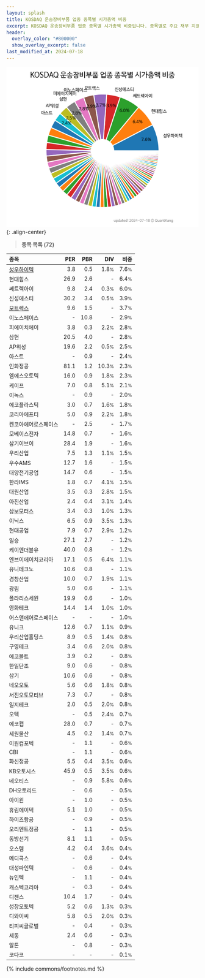 ```yaml
---
layout: splash
title: KOSDAQ 운송장비부품 업종 종목별 시가총액 비중
excerpt: KOSDAQ 운송장비부품 업종 종목별 시가총액 비중입니다. 종목별로 주요 재무 지표를 함께 표시합니다.
header:
  overlay_color: "#800000"
  show_overlay_excerpt: false
last_modified_at: 2024-07-18
---
```



![KOSDAQ 운송장비부품 업종 종목별 시가총액 비중](/stats/sector/images/kosdaq_업종_운송장비부품_종목.png){: .align-center}


> **종목 목록 (72)**<a id="list"></a>

| **종목** | **PER** | **PBR** | **DIV** | **비중** |
| :------- | ------: | ------: | ------: | -------: |
| [성우하이텍](/015750/) | 3.8 | 0.5 | 1.8<small>%</small> | 7.6<small>%</small> |
| 현대힘스 | 26.9 | 2.6 | - | 6.4<small>%</small> |
| 쎄트렉아이 | 9.8 | 2.4 | 0.3<small>%</small> | 6.0<small>%</small> |
| 신성에스티 | 30.2 | 3.4 | 0.5<small>%</small> | 3.9<small>%</small> |
| [모트렉스](/118990/) | 9.6 | 1.5 | - | 3.7<small>%</small> |
| 이노스페이스 | - | 10.8 | - | 2.9<small>%</small> |
| 피에이치에이 | 3.8 | 0.3 | 2.2<small>%</small> | 2.8<small>%</small> |
| 삼현 | 20.5 | 4.0 | - | 2.8<small>%</small> |
| AP위성 | 19.6 | 2.2 | 0.5<small>%</small> | 2.5<small>%</small> |
| 아스트 | - | 0.9 | - | 2.4<small>%</small> |
| 인화정공 | 81.1 | 1.2 | 10.3<small>%</small> | 2.3<small>%</small> |
| 엠에스오토텍 | 16.0 | 0.9 | 1.8<small>%</small> | 2.3<small>%</small> |
| 케이프 | 7.0 | 0.8 | 5.1<small>%</small> | 2.1<small>%</small> |
| 이녹스 | - | 0.9 | - | 2.0<small>%</small> |
| 에코플라스틱 | 3.0 | 0.7 | 1.6<small>%</small> | 1.8<small>%</small> |
| 코리아에프티 | 5.0 | 0.9 | 2.2<small>%</small> | 1.8<small>%</small> |
| 켄코아에어로스페이스 | - | 2.5 | - | 1.7<small>%</small> |
| 모베이스전자 | 14.8 | 0.7 | - | 1.6<small>%</small> |
| 삼기이브이 | 28.4 | 1.9 | - | 1.6<small>%</small> |
| 우리산업 | 7.5 | 1.3 | 1.1<small>%</small> | 1.5<small>%</small> |
| 우수AMS | 12.7 | 1.6 | - | 1.5<small>%</small> |
| 대양전기공업 | 14.7 | 0.6 | - | 1.5<small>%</small> |
| 한라IMS | 1.8 | 0.7 | 4.1<small>%</small> | 1.5<small>%</small> |
| 대원산업 | 3.5 | 0.3 | 2.8<small>%</small> | 1.5<small>%</small> |
| 아진산업 | 2.4 | 0.4 | 3.1<small>%</small> | 1.4<small>%</small> |
| 삼보모터스 | 3.4 | 0.3 | 1.0<small>%</small> | 1.3<small>%</small> |
| 이닉스 | 6.5 | 0.9 | 3.5<small>%</small> | 1.3<small>%</small> |
| 현대공업 | 7.9 | 0.7 | 2.9<small>%</small> | 1.2<small>%</small> |
| 일승 | 27.1 | 2.7 | - | 1.2<small>%</small> |
| 케이엔더블유 | 40.0 | 0.8 | - | 1.2<small>%</small> |
| 엔브이에이치코리아 | 17.1 | 0.5 | 6.4<small>%</small> | 1.1<small>%</small> |
| 유니테크노 | 10.6 | 0.8 | - | 1.1<small>%</small> |
| 경창산업 | 10.0 | 0.7 | 1.9<small>%</small> | 1.1<small>%</small> |
| 광림 | 5.0 | 0.6 | - | 1.1<small>%</small> |
| 폴라리스세원 | 19.9 | 0.6 | - | 1.0<small>%</small> |
| 영화테크 | 14.4 | 1.4 | 1.0<small>%</small> | 1.0<small>%</small> |
| 어스앤에어로스페이스 | - | - | - | 1.0<small>%</small> |
| 유니크 | 12.6 | 0.7 | 1.1<small>%</small> | 0.9<small>%</small> |
| 우리산업홀딩스 | 8.9 | 0.5 | 1.4<small>%</small> | 0.8<small>%</small> |
| 구영테크 | 3.4 | 0.6 | 2.0<small>%</small> | 0.8<small>%</small> |
| 에코볼트 | 3.9 | 0.2 | - | 0.8<small>%</small> |
| 한일단조 | 9.0 | 0.6 | - | 0.8<small>%</small> |
| 삼기 | 10.6 | 0.6 | - | 0.8<small>%</small> |
| 네오오토 | 5.6 | 0.6 | 1.8<small>%</small> | 0.8<small>%</small> |
| 서진오토모티브 | 7.3 | 0.7 | - | 0.8<small>%</small> |
| 일지테크 | 2.0 | 0.5 | 2.0<small>%</small> | 0.8<small>%</small> |
| 오텍 | - | 0.5 | 2.4<small>%</small> | 0.7<small>%</small> |
| 에코캡 | 28.0 | 0.7 | - | 0.7<small>%</small> |
| 세원물산 | 4.5 | 0.2 | 1.4<small>%</small> | 0.7<small>%</small> |
| 이원컴포텍 | - | 1.1 | - | 0.6<small>%</small> |
| CBI | - | 1.1 | - | 0.6<small>%</small> |
| 화신정공 | 5.5 | 0.4 | 3.5<small>%</small> | 0.6<small>%</small> |
| KB오토시스 | 45.9 | 0.5 | 3.5<small>%</small> | 0.6<small>%</small> |
| 네오티스 | - | 0.9 | 5.8<small>%</small> | 0.6<small>%</small> |
| DH오토리드 | - | 0.6 | - | 0.5<small>%</small> |
| 아이윈 | - | 1.0 | - | 0.5<small>%</small> |
| 휴림에이텍 | 5.1 | 1.0 | - | 0.5<small>%</small> |
| 하이즈항공 | - | 0.9 | - | 0.5<small>%</small> |
| 오리엔트정공 | - | 1.1 | - | 0.5<small>%</small> |
| 동방선기 | 8.1 | 1.1 | - | 0.5<small>%</small> |
| 오스템 | 4.2 | 0.4 | 3.6<small>%</small> | 0.4<small>%</small> |
| 메디콕스 | - | 0.6 | - | 0.4<small>%</small> |
| 대성파인텍 | - | 0.6 | - | 0.4<small>%</small> |
| 뉴인텍 | - | 1.1 | - | 0.4<small>%</small> |
| 캐스텍코리아 | - | 0.3 | - | 0.4<small>%</small> |
| 디젠스 | 10.4 | 1.7 | - | 0.4<small>%</small> |
| 성창오토텍 | 5.2 | 0.6 | 1.3<small>%</small> | 0.3<small>%</small> |
| 디와이씨 | 5.8 | 0.5 | 2.0<small>%</small> | 0.3<small>%</small> |
| 티피씨글로벌 | - | 0.4 | - | 0.3<small>%</small> |
| 세동 | 2.4 | 0.6 | - | 0.3<small>%</small> |
| 알톤 | - | 0.8 | - | 0.3<small>%</small> |
| 코다코 | - | - | - | 0.1<small>%</small> |

{% include commons/footnotes.md %}
